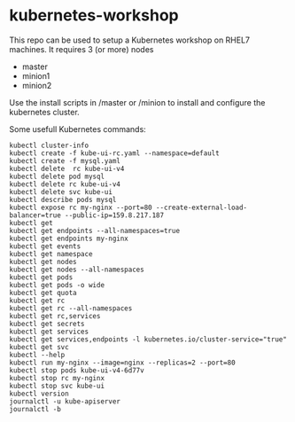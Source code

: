 # kubernetes-workshop
This repo can be used to setup a Kubernetes workshop on RHEL7 machines.
It requires 3 (or more) nodes
* master
* minion1
* minion2 

Use the install scripts in /master or /minion to install and configure the kubernetes cluster.  

Some usefull Kubernetes commands:
```
kubectl cluster-info
kubectl create -f kube-ui-rc.yaml --namespace=default
kubectl create -f mysql.yaml
kubectl delete  rc kube-ui-v4
kubectl delete pod mysql
kubectl delete rc kube-ui-v4
kubectl delete svc kube-ui
kubectl describe pods mysql
kubectl expose rc my-nginx --port=80 --create-external-load-balancer=true --public-ip=159.8.217.187
kubectl get
kubectl get endpoints --all-namespaces=true
kubectl get endpoints my-nginx
kubectl get events
kubectl get namespace
kubectl get nodes
kubectl get nodes --all-namespaces
kubectl get pods
kubectl get pods -o wide
kubectl get quota
kubectl get rc
kubectl get rc --all-namespaces
kubectl get rc,services
kubectl get secrets
kubectl get services
kubectl get services,endpoints -l kubernetes.io/cluster-service="true"
kubectl get svc
kubectl --help
kubectl run my-nginx --image=nginx --replicas=2 --port=80
kubectl stop pods kube-ui-v4-6d77v
kubectl stop rc my-nginx
kubectl stop svc kube-ui
kubectl version
journalctl -u kube-apiserver
journalctl -b
```
